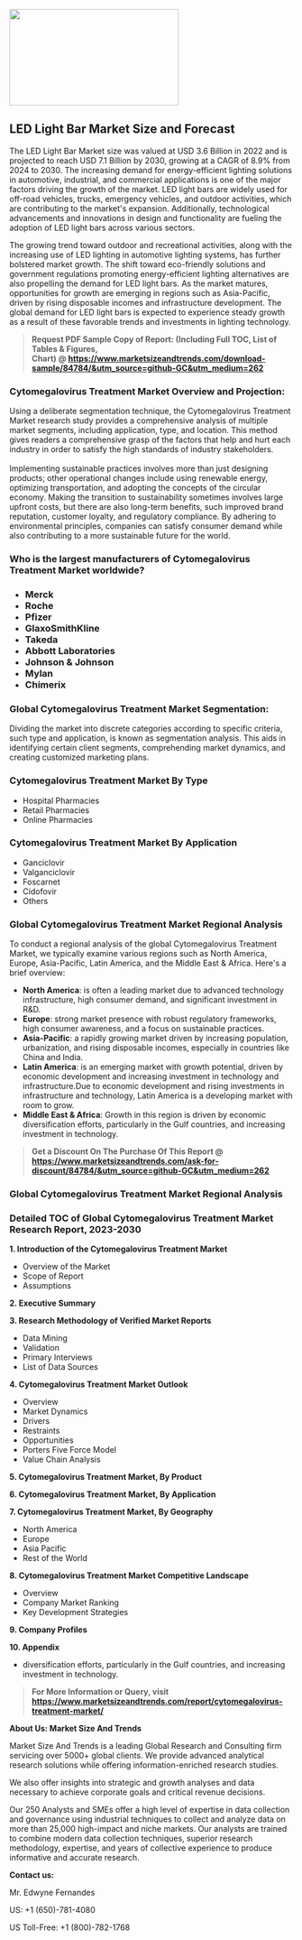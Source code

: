 <p><img class="alignnone size-medium wp-image-20088" src="https://ffe5etoiles.com/wp-content/uploads/2024/12/MST1-300x171.png" alt="" width="300" height="171" /></p><h2>LED Light Bar Market Size and Forecast</h2><p>The LED Light Bar Market size was valued at USD 3.6 Billion in 2022 and is projected to reach USD 7.1 Billion by 2030, growing at a CAGR of 8.9% from 2024 to 2030. The increasing demand for energy-efficient lighting solutions in automotive, industrial, and commercial applications is one of the major factors driving the growth of the market. LED light bars are widely used for off-road vehicles, trucks, emergency vehicles, and outdoor activities, which are contributing to the market's expansion. Additionally, technological advancements and innovations in design and functionality are fueling the adoption of LED light bars across various sectors.</p><p>The growing trend toward outdoor and recreational activities, along with the increasing use of LED lighting in automotive lighting systems, has further bolstered market growth. The shift toward eco-friendly solutions and government regulations promoting energy-efficient lighting alternatives are also propelling the demand for LED light bars. As the market matures, opportunities for growth are emerging in regions such as Asia-Pacific, driven by rising disposable incomes and infrastructure development. The global demand for LED light bars is expected to experience steady growth as a result of these favorable trends and investments in lighting technology.</p></p><blockquote id="" class=""><strong>Request PDF Sample Copy of Report: (Including Full TOC, List of Tables &amp; Figures, Chart)&nbsp;@&nbsp;<strong><a href="https://www.marketsizeandtrends.com/download-sample/84784/&utm_source=github-GC&utm_medium=262" target="_blank">https://www.marketsizeandtrends.com/download-sample/84784/&utm_source=github-GC&utm_medium=262</a></strong></strong></blockquote><h3 id="" class="">Cytomegalovirus Treatment Market&nbsp;Overview and Projection:</h3><p id="" class="">Using a deliberate segmentation technique, the Cytomegalovirus Treatment Market research study provides a comprehensive analysis of multiple market segments, including application, type, and location. This method gives readers a comprehensive grasp of the factors that help and hurt each industry in order to satisfy the high standards of industry stakeholders. <br /> <br />Implementing sustainable practices involves more than just designing products; other operational changes include using renewable energy, optimizing transportation, and adopting the concepts of the circular economy. Making the transition to sustainability sometimes involves large upfront costs, but there are also long-term benefits, such improved brand reputation, customer loyalty, and regulatory compliance. By adhering to environmental principles, companies can satisfy consumer demand while also contributing to a more sustainable future for the world.</p><h3 id="" class="">Who is the largest manufacturers of&nbsp;Cytomegalovirus Treatment Market worldwide?</h3><h3 class=""><p><ul><li>Merck </li><li> Roche </li><li> Pfizer </li><li> GlaxoSmithKline </li><li> Takeda </li><li> Abbott Laboratories </li><li> Johnson & Johnson </li><li> Mylan </li><li> Chimerix</li></ul></p></h3><h3 id="" class="">Global&nbsp;Cytomegalovirus Treatment Market Segmentation:</h3><p id="" class="">Dividing the market into discrete categories according to specific criteria, such type and application, is known as segmentation analysis. This aids in identifying certain client segments, comprehending market dynamics, and creating customized marketing plans.</p><h3 id="" class="">Cytomegalovirus Treatment Market&nbsp;By Type</h3><p><p><ul><li>Hospital Pharmacies </li><li> Retail Pharmacies </li><li> Online Pharmacies</p></li></ul></p></p><h3 id="" class="">Cytomegalovirus Treatment Market&nbsp;By Application</h3><p class=""><p><ul><li>Ganciclovir </li><li> Valganciclovir </li><li> Foscarnet </li><li> Cidofovir </li><li> Others</li></ul></p></p><h3 id="" class="">Global Cytomegalovirus Treatment Market Regional Analysis</h3><p id="" class="">To conduct a regional analysis of the global Cytomegalovirus Treatment Market, we typically examine various regions such as North America, Europe, Asia-Pacific, Latin America, and the Middle East &amp; Africa. Here's a brief overview:</p><ul><li><strong>North America</strong>: is often a leading market due to advanced technology infrastructure, high consumer demand, and significant investment in R&amp;D.</li><li><strong>Europe</strong>: strong market presence with robust regulatory frameworks, high consumer awareness, and a focus on sustainable practices.</li><li><strong>Asia-Pacific</strong>: a rapidly growing market driven by increasing population, urbanization, and rising disposable incomes, especially in countries like China and India.</li><li><strong>Latin America</strong>: is an emerging market with growth potential, driven by economic development and increasing investment in technology and infrastructure.Due to economic development and rising investments in infrastructure and technology, Latin America is a developing market with room to grow.</li><li><strong>Middle East &amp; Africa</strong>: Growth in this region is driven by economic diversification efforts, particularly in the Gulf countries, and increasing investment in technology.</li></ul><blockquote id="" class=""><strong>Get a Discount On The Purchase Of This Report @ <strong><a href="https://www.marketsizeandtrends.com/ask-for-discount/84784/&utm_source=github-GC&utm_medium=262" target="_blank">https://www.marketsizeandtrends.com/ask-for-discount/84784/&utm_source=github-GC&utm_medium=262</a></strong></strong></blockquote><h3 id="" class="">Global Cytomegalovirus Treatment Market Regional Analysis</h3><h3 id="" class="">Detailed TOC of Global Cytomegalovirus Treatment Market Research Report, 2023-2030</h3><p id="" class=""><strong>1. Introduction of the Cytomegalovirus Treatment Market</strong></p><ul><li>Overview of the Market</li><li>Scope of Report</li><li>Assumptions</li></ul><p id="" class=""><strong>2. Executive Summary</strong></p><p id="" class=""><strong>3. Research Methodology of Verified Market Reports</strong></p><ul><li>Data Mining</li><li>Validation</li><li>Primary Interviews</li><li>List of Data Sources</li></ul><p id="" class=""><strong>4. Cytomegalovirus Treatment Market Outlook</strong></p><ul><li>Overview</li><li>Market Dynamics</li><li>Drivers</li><li>Restraints</li><li>Opportunities</li><li>Porters Five Force Model</li><li>Value Chain Analysis</li></ul><p id="" class=""><strong>5. Cytomegalovirus Treatment Market, By Product</strong></p><p id="" class=""><strong>6. Cytomegalovirus Treatment Market, By Application</strong></p><p id="" class=""><strong>7. Cytomegalovirus Treatment Market, By Geography</strong></p><ul><li>North America</li><li>Europe</li><li>Asia Pacific</li><li>Rest of the World</li></ul><p id="" class=""><strong>8. Cytomegalovirus Treatment Market Competitive Landscape</strong></p><ul><li>Overview</li><li>Company Market Ranking</li><li>Key Development Strategies</li></ul><p id="" class=""><strong>9. Company Profiles</strong></p><p id="" class=""><strong>10. Appendix</strong></p><ul><li>diversification efforts, particularly in the Gulf countries, and increasing investment in technology.</li></ul><blockquote id="" class=""><strong>For More Information or Query, visit <strong><strong><a href="https://www.marketsizeandtrends.com/report/cytomegalovirus-treatment-market/" target="_blank">https://www.marketsizeandtrends.com/report/cytomegalovirus-treatment-market/</a></strong></strong></strong></blockquote><p id="" class=""><strong>About Us: Market Size And Trends</strong></p><p id="" class="">Market Size And Trends is a leading Global Research and Consulting firm servicing over 5000+ global clients. We provide advanced analytical research solutions while offering information-enriched research studies.</p><p id="" class="">We also offer insights into strategic and growth analyses and data necessary to achieve corporate goals and critical revenue decisions.</p><p id="" class="">Our 250 Analysts and SMEs offer a high level of expertise in data collection and governance using industrial techniques to collect and analyze data on more than 25,000 high-impact and niche markets. Our analysts are trained to combine modern data collection techniques, superior research methodology, expertise, and years of collective experience to produce informative and accurate research.</p><p id="" class=""><strong>Contact us:</strong></p><p id="" class="">Mr. Edwyne Fernandes</p><p id="" class="">US: +1 (650)-781-4080</p><p id="" class="">US Toll-Free: +1 (800)-782-1768</p>
